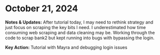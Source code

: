 # October 21, 2024

**Notes & Updates:** After tutorial today, I may need to rethink strategy and just focus on scraping the key bits I need. I underestimated how time consuming web scraping and data cleaning may be. Working through the code to scrap bank2 but kept running into bugs with bypassing the login.

**Key Action:** Tutorial with Mayra and debugging login issues